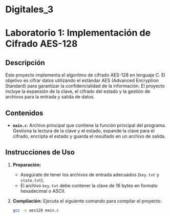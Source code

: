 # Digitales_3
# Laboratorio 1: Implementación de Cifrado AES-128

## Descripción

Este proyecto implementa el algoritmo de cifrado AES-128 en lenguaje C. El objetivo es cifrar datos utilizando el estándar AES (Advanced Encryption Standard) para garantizar la confidencialidad de la información. El proyecto incluye la expansión de la clave, el cifrado del estado y la gestión de archivos para la entrada y salida de datos.

## Contenidos

- **`main.c`**: Archivo principal que contiene la función principal del programa. Gestiona la lectura de la clave y el estado, expande la clave para el cifrado, encripta el estado y guarda el resultado en un archivo de salida.


## Instrucciones de Uso

1. **Preparación:**
   - Asegúrate de tener los archivos de entrada adecuados (`key.txt` y `state.txt`).
   - El archivo `key.txt` debe contener la clave de 16 bytes en formato hexadecimal o ASCII.

2. **Compilación:**
   Ejecuta el siguiente comando para compilar el proyecto:
   ```bash
   gcc -o aes128 main.c 
